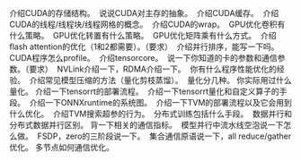 介绍CUDA的存储结构。 
说说CUDA对主存的抽象。 
介绍CUDA缓存。 
介绍CUDA的线程/线程块/线程网格的概念。 
介绍CUDA的wrap。 
GPU优化卷积有什么策略。 
GPU优化转置有什么策略。 
GPU优化矩阵乘有什么方式。 
介绍flash attention的优化（1和2都需要）。（要求） 
介绍并行排序，能写一下吗。 
CUDA程序怎么profile。 
介绍tensorcore。 
说一下你知道的卡的参数和通信参数。（要求） 
NVLink介绍一下，RDMA介绍一下。 
你有什么程序性能优化的经验。 
介绍常见模型压缩的方法（量化剪枝蒸馏）。 
量化分几种。 你实际用过什么量化。
介绍一下tensorrt的部署流程。 
介绍一下tensorrt量化和自定义算子的手段。 
介绍一下ONNXruntime的系统图。 
介绍一下TVM的部署流程以及它会用到什么优化。 
介绍TVM搜索超参的行为。 
分布式训练包括什么手段。 
数据并行和分布式数据并行区别。 背一下相关的通信指标。 
模型并行中流水线空泡说一下怎么做。 
FSDP，zero的三阶段说一下。 
集合通信原语说一下，all reduce/gather优化。
多节点如何通信优化。 
